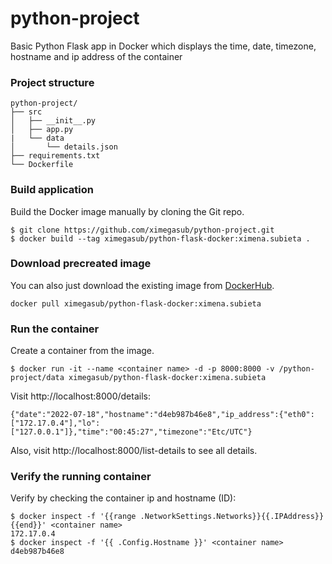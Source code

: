 # python-project
Basic Python Flask app in Docker which displays the time, date, timezone, hostname and ip address of the container

### Project structure
```
python-project/
├── src
│   ├── __init__.py
│   ├── app.py
|   └── data
│       └── details.json
├── requirements.txt
└── Dockerfile
```

### Build application
Build the Docker image manually by cloning the Git repo.
```
$ git clone https://github.com/ximegasub/python-project.git
$ docker build --tag ximegasub/python-flask-docker:ximena.subieta .
```

### Download precreated image
You can also just download the existing image from [DockerHub](https://hub.docker.com/r/ximegasub/python-flask-docker).
```
docker pull ximegasub/python-flask-docker:ximena.subieta
```

### Run the container
Create a container from the image.
```
$ docker run -it --name <container name> -d -p 8000:8000 -v /python-project/data ximegasub/python-flask-docker:ximena.subieta
```

Visit http://localhost:8000/details:
```
{"date":"2022-07-18","hostname":"d4eb987b46e8","ip_address":{"eth0":["172.17.0.4"],"lo":["127.0.0.1"]},"time":"00:45:27","timezone":"Etc/UTC"} 
```
Also, visit http://localhost:8000/list-details to see all details.

### Verify the running container
Verify by checking the container ip and hostname (ID):
```
$ docker inspect -f '{{range .NetworkSettings.Networks}}{{.IPAddress}}{{end}}' <container name>
172.17.0.4
$ docker inspect -f '{{ .Config.Hostname }}' <container name>
d4eb987b46e8
```

